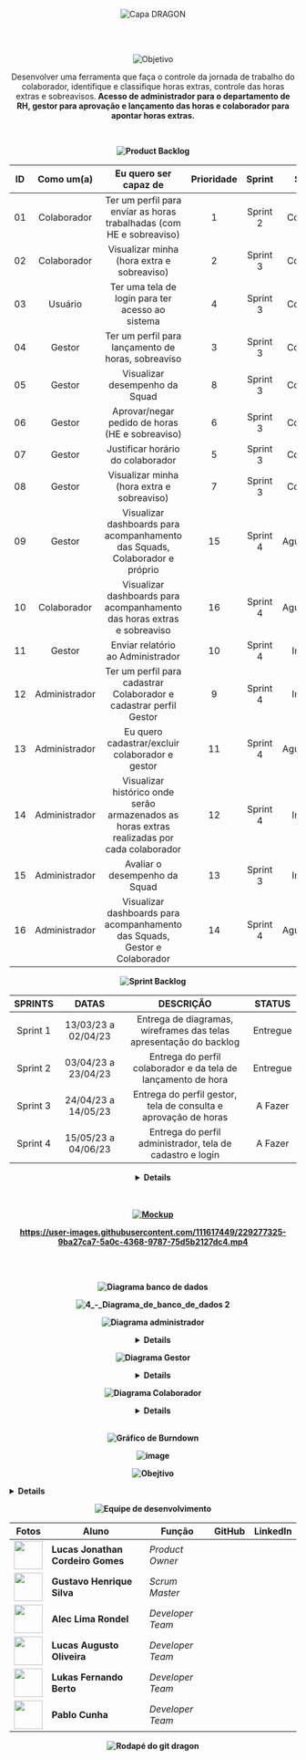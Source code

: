 <div align="center">
 
![Capa DRAGON](https://user-images.githubusercontent.com/111617449/226095576-86edb6ff-c411-401a-8347-f37f1b7fe10f.png)
 
</div>
</br>

<br>

<div align="center">
 
![Objetivo](https://user-images.githubusercontent.com/111617449/226420067-8dd376b4-c7f0-4073-9fa3-b89afe4d7f38.png)
 
 Desenvolver uma ferramenta que faça o controle da jornada de trabalho do colaborador, identifique e classifique horas extras, controle das horas extras e sobreavisos.<b>
Acesso de administrador para o departamento de RH, gestor para aprovação e lançamento das horas e colaborador para apontar horas extras.<b>

</div>

</br>
 
 
<div align="center">
 
![Product Backlog](https://user-images.githubusercontent.com/111617449/226420233-6615cd47-db32-437a-8c34-d13065f930fa.png)
 
 </div>
 
| ID | Como um(a) | Eu quero ser capaz de | Prioridade | Sprint | Status | 
| :-: | :---: | :-----: | :----------: | :---: | :---: | 
| 01 | Colaborador | Ter um perfil para enviar as horas trabalhadas (com HE e sobreaviso) | 1 | Sprint 2 | Concluído | 
| 02 | Colaborador | Visualizar minha (hora extra e sobreaviso) | 2 | Sprint 3 | Concluído | 
| 03 | Usuário | Ter uma tela de login para ter acesso ao sistema | 4 | Sprint 3 | Concluído | 
| 04 | Gestor | Ter um perfil para lançamento de horas, sobreaviso | 3 | Sprint 3 | Concluído | 
| 05 | Gestor | Visualizar desempenho da Squad | 8 | Sprint 3 | Concluído | 
| 06 | Gestor | Aprovar/negar pedido de horas (HE e sobreaviso) | 6 | Sprint 3 | Concluído | 
| 07 | Gestor | Justificar horário do colaborador | 5 | Sprint 3 | Concluído | 
| 08 | Gestor | Visualizar minha (hora extra e sobreaviso) | 7 | Sprint 3 | Concluído | 
| 09 | Gestor | Visualizar dashboards para acompanhamento das Squads, Colaborador e próprio | 15 | Sprint 4 | Aguardando | 
| 10 | Colaborador | Visualizar dashboards para acompanhamento das horas extras e sobreaviso | 16 | Sprint 4 | Aguardando | 
| 11 | Gestor | Enviar relatório ao Administrador| 10 | Sprint 4 | Iniciado | 
| 12 | Administrador | Ter um perfil para cadastrar Colaborador e cadastrar perfil Gestor | 9 | Sprint 4 | Iniciado | 
| 13 | Administrador | Eu quero cadastrar/excluir colaborador e gestor | 11 | Sprint 4 | Aguardando | 
| 14 | Administrador | Visualizar histórico onde serão armazenados as horas extras realizadas por cada colaborador | 12 | Sprint 4 | Iniciado | 
| 15 | Administrador | Avaliar o desempenho da Squad | 13 | Sprint 3 | Iniciado | 
| 16 | Administrador | Visualizar dashboards para acompanhamento das Squads, Gestor e Colaborador | 14 | Sprint 4 | Aguardando | 


<div align="center">

![Sprint Backlog](https://user-images.githubusercontent.com/111617449/226683297-18907cc3-257f-451b-872c-a20534c8f223.png)

</div>


| SPRINTS | DATAS | DESCRIÇÃO | STATUS |
|:-------:|:-----:|:---------:|:------:|
| Sprint 1 | 13/03/23 a 02/04/23 | Entrega de diagramas, wireframes das telas apresentação do backlog | Entregue |
| Sprint 2 | 03/04/23 a 23/04/23 | Entrega do perfil colaborador e da tela de lançamento de hora | Entregue |
| Sprint 3 | 24/04/23 a 14/05/23 | Entrega do perfil gestor, tela de consulta e aprovação de horas | A Fazer |
| Sprint 4 | 15/05/23 a 04/06/23 | Entrega do perfil administrador, tela de cadastro e login | A Fazer |

<div align="center">

<details>
 <a href="https://app.mural.co/t/api1378/m/api1378/1679696337791/dca54b6baacd7c91e18556b306e24030dfa13786?sender=ued17637c814300f6e4121903">Organização das Sprints <img src="https://user-images.githubusercontent.com/125532603/230391124-4c6140a2-3f96-4a1c-b245-f5f74a668cf4.png" height="20">
</details>

<br>
<br>
 
![Mockup](https://user-images.githubusercontent.com/111617449/226683334-0ddb2ed1-9d5b-4c67-a90f-6376e1ff1245.png)
 
 https://user-images.githubusercontent.com/111617449/229277325-9ba27ca7-5a0c-4368-9787-75d5b2127dc4.mp4
 </div>
 
<br>
<br>

<div align="center">

![Diagrama banco de dados](https://user-images.githubusercontent.com/111617449/229276290-7757e54c-ba39-4ecd-a3a0-682514e81fc1.png)
 
![4_-_Diagrama_de_banco_de_dados 2](https://user-images.githubusercontent.com/111617449/229276548-1e06eba6-4375-4105-a716-d6ac273abda0.png)

</div>


<div align="center">

 ![Diagrama administrador](https://user-images.githubusercontent.com/111617449/229276289-0e893d43-f43e-4916-8f72-c83690d2c942.png)
 
 <details>
 
 ![3_-_Diagrama_administrador 222](https://user-images.githubusercontent.com/111407920/230245694-d61bbdc7-0e6d-4063-97d7-e583f4f7a208.png)

</details>

</div>

 
 
<div align="center">

![Diagrama Gestor](https://user-images.githubusercontent.com/111617449/229276292-857dab2d-4f84-43a4-a9c9-26a5c2ace946.png)

<details>

![2_-_Diagrama_gestor](https://user-images.githubusercontent.com/111407920/229246593-018e943b-db20-443b-b36e-e3976f4629ab.png)

</details>

</div>


<div align="center">

![Diagrama Colaborador](https://user-images.githubusercontent.com/111617449/229276291-71972f75-d911-48a6-9699-6b23ce625fce.png)

<details>

![1_-_Diagrama_colaborador](https://user-images.githubusercontent.com/111407920/229246566-21a9f6b5-6f6d-474c-bd6c-e5623bae2a59.png)

</details>

</div>

<br>
<div align="center">
 
 ![Gráfico de Burndown](https://user-images.githubusercontent.com/111617449/233748281-c7cc9bf4-1f30-4eb6-9542-e00c08e4e639.png)
 
  ![image](https://user-images.githubusercontent.com/111617449/233748126-17df1127-3dea-43ae-9a98-37b34e8d0478.png)
 
 </div>
 
<div align="center">

   ![Obejtivo](https://user-images.githubusercontent.com/111617449/229278871-7d19f1d0-df6a-4416-9b16-9671ccd954f4.png)

</div>
 
 <details>

  <ul dir="auto">
   <li><b>Ferramenta utilizada para comunicação com o cliente</b>
    <ul>
     <li><a href="https://app.slack.com/">Slack <img src="https://cdn-icons-png.flaticon.com/512/2111/2111615.png" height="20"></a></li>
    </ul>
   </li>
   <li><b>Ferramenas utilizadas para desenvolver a documentação do projeto</b>
    <ul>
     <li dir="auto"><b>Diagramas</b>
      <a href="http://www.sis4.com/brModelo/">brModelo <img src="https://1.bp.blogspot.com/-QRYdop66NFQ/W5Fpla17bDI/AAAAAAAADfg/Rck2NKfsAYkIhBD5E107wWCpq8GBMIxiACLcBGAs/s1600/brmodelo3.png" height="20"></a>
     <li dir="auto"><b>Wireframes</b>
      <a href="https://www.canva.com/pt_br/">Canva <img src="https://upload.wikimedia.org/wikipedia/commons/thumb/0/08/Canva_icon_2021.svg/2048px-Canva_icon_2021.svg.png" height="20"></a>
     <li dir="auto"><b>Organização das sprints</b>
      <a href="https://www.mural.co/?utm_medium=paid-search&utm_source=adwords&utm_campaign=Core_Brand&utm_adgroup=Mural_-_Branded&utm_campaign_id=11265145092&utm_content=mural%20app&utm_adgroupid=109231331743&gclid=Cj0KCQjwiZqhBhCJARIsACHHEH9jPbljUxv7h4HeDxkVPpT7CkqbjBcB29aM3OCfxnSrI3yje1Pkd4IaArmREALw_wcB">Mural <img src="https://user-images.githubusercontent.com/125532603/230391124-4c6140a2-3f96-4a1c-b245-f5f74a668cf4.png" height="20"></a>
    </ul>
   </li>
   <li><b>Ferramentas utilizadas para desenvolver o projeto</b>
    <ul>
     <li dir="auto"><b>Armazenamento e versionamento do projeto</b>
      <a href="https://github.com/">GitHub <img src="https://cdn-icons-png.flaticon.com/512/25/25231.png" height="20"></a>
      </li>
     <li dir="auto"><b>Front-End</b>
      <a href="https://openjfx.io/">Java FX <img src="https://static.wixstatic.com/media/2724b2_a4c660815dde4271be00cb7e9b9cae2c~mv2.png/v1/fit/w_605%2Ch_533%2Cal_c%2Cq_80,enc_auto/file.jpg" height="20"></a>
      <b> e </b>
      <a href="https://code.visualstudio.com/">Visual Studio Code <img src="https://upload.wikimedia.org/wikipedia/commons/thumb/2/2d/Visual_Studio_Code_1.18_icon.svg/2056px-Visual_Studio_Code_1.18_icon.svg.png" height="20"></a>
      </li>
      <li dir="auto"><b>Back-End</b>
       <a href="https://www.java.com/pt-BR/">Java <img src="https://cdn-icons-png.flaticon.com/512/226/226777.png" height="20"></a>
       <b> e </b>
       <a href="https://www.jetbrains.com/pt-br/idea/">Intellij <img src="https://upload.wikimedia.org/wikipedia/commons/thumb/9/9c/IntelliJ_IDEA_Icon.svg/2048px-IntelliJ_IDEA_Icon.svg.png" height="20"></a>
      </li>
      <li dir="auto"><b>Banco de dados</b>
       <a href="https://www.postgresql.org/">PostgreSQL <img src="https://upload.wikimedia.org/wikipedia/commons/thumb/2/29/Postgresql_elephant.svg/1200px-Postgresql_elephant.svg.png" height="20"></a>
      </li>
      <li dir="auto"><b>Comunicação interna da equipe</b>
       <a href="https://discord.com/">Discord <img src="https://logosmarcas.net/wp-content/uploads/2020/12/Discord-Logo.png" height="20"></a>
       <b> e </b>
       <a href="https://www.whatsapp.com/?lang=pt_br">Whatsapp <img src="https://imagepng.org/wp-content/uploads/2017/08/whatsapp-icone-1.png" height="20"></a>
      </li>
     </ul>
    </li>  
   </ul>
  </details>
 
<div align="center">

![Equipe de desenvolvimento](https://user-images.githubusercontent.com/111617449/227279289-39f6f145-321b-4940-8db0-28e12f9007ac.png)

</div>

<div align="center">

 <table>
 <thead>
 <tr>
 <th>Fotos</th>
 <th>Aluno</th>
 <th>Função</th>
 <th>GitHub</th>
 <th>LinkedIn</th>
 </tr>
 </thead>
 <tbody>

 <tr>
 <td><img src="https://avatars.githubusercontent.com/u/111617449?v=4" width="50" height="50"></td>
 <td><strong>Lucas Jonathan Cordeiro Gomes</strong></td>
 <td><em>Product Owner</em></td>
 <td><a href="https://github.com/lucasjonathangomes"><img src="https://camo.githubusercontent.com/34f11e6964319f34c6c7153d65d7e5a9df4ba3ab0f7ea9a97a1db25c885f1c47/68747470733a2f2f6269742e6c792f336639586f3050" alt="" data-canonical-src="https://bit.ly/3f9Xo0P" style="max-width: 100%;"></a></td>
 <td><a href="https://www.linkedin.com/in/lucasjonathancordeirogomes/" rel="nofollow"><img src="https://camo.githubusercontent.com/e804cb8a525c57bff5e5d5d978558cd7497b03c08c7734a1bf6eb9ac7e6b6909/68747470733a2f2f6269742e6c792f3250315a6f674d" alt="" data-canonical-src="https://bit.ly/2P1ZogM" style="max-width: 100%;"></a></td>
 </tr>

 <tr>
 <td><img src="https://avatars.githubusercontent.com/u/111407920?v=4" width="50" height="50"></td>
 <td><strong>Gustavo Henrique Silva</strong></td>
 <td><em>Scrum Master</em></td>
 <td><a href="https://github.com/Gustavo394"><img src="https://camo.githubusercontent.com/34f11e6964319f34c6c7153d65d7e5a9df4ba3ab0f7ea9a97a1db25c885f1c47/68747470733a2f2f6269742e6c792f336639586f3050" alt="" data-canonical-src="https://bit.ly/3f9Xo0P" style="max-width: 100%;"></a></td>
 <td><a href="https://www.linkedin.com/in/gustavo-h8-silva" rel="nofollow"><img src="https://camo.githubusercontent.com/e804cb8a525c57bff5e5d5d978558cd7497b03c08c7734a1bf6eb9ac7e6b6909/68747470733a2f2f6269742e6c792f3250315a6f674d" alt="" data-canonical-src="https://bit.ly/2P1ZogM" style="max-width: 100%;"></a></td>
 </tr>
  
 <tr>
 <td><img src="https://avatars.githubusercontent.com/u/43094055?v=4" width="50" height="50"></td>
 <td><strong>Alec Lima Rondel</strong></td>
 <td><em>Developer Team</em></td>
 <td><a href="https://github.com/aleclr"><img src="https://camo.githubusercontent.com/34f11e6964319f34c6c7153d65d7e5a9df4ba3ab0f7ea9a97a1db25c885f1c47/68747470733a2f2f6269742e6c792f336639586f3050" alt="" data-canonical-src="https://bit.ly/3f9Xo0P" style="max-width: 100%;"></a></td>
 <td><a href="https://www.linkedin.com/in/alecrondel/" rel="nofollow"><img src="https://camo.githubusercontent.com/e804cb8a525c57bff5e5d5d978558cd7497b03c08c7734a1bf6eb9ac7e6b6909/68747470733a2f2f6269742e6c792f3250315a6f674d" alt="" data-canonical-src="https://bit.ly/2P1ZogM" style="max-width: 100%;"></a></td>
 </tr>

 <tr>
 <td><img src="https://avatars.githubusercontent.com/u/107444159?v=4" width="50" height="50"></td>
 <td><strong>Lucas Augusto Oliveira</strong></td>
 <td><em>Developer Team</em></td>
 <td><a href="https://github.com/LucasOliveira321"><img src="https://camo.githubusercontent.com/34f11e6964319f34c6c7153d65d7e5a9df4ba3ab0f7ea9a97a1db25c885f1c47/68747470733a2f2f6269742e6c792f336639586f3050" alt="" data-canonical-src="https://bit.ly/3f9Xo0P" style="max-width: 100%;"></a></td>
 <td><a href="https://www.linkedin.com/in/lucas-oliveira-1a1275108/" rel="nofollow"><img src="https://camo.githubusercontent.com/e804cb8a525c57bff5e5d5d978558cd7497b03c08c7734a1bf6eb9ac7e6b6909/68747470733a2f2f6269742e6c792f3250315a6f674d" alt="" data-canonical-src="https://bit.ly/2P1ZogM" style="max-width: 100%;"></a></td>
 </tr>

 <tr>
 <td><img src="https://avatars.githubusercontent.com/u/94874696?v=4" width="50" height="50"></td>
 <td><strong>Lukas Fernando Berto</strong></td>
 <td><em>Developer Team</em></td>
 <td><a href="https://github.com/LukasFernando"><img src="https://camo.githubusercontent.com/34f11e6964319f34c6c7153d65d7e5a9df4ba3ab0f7ea9a97a1db25c885f1c47/68747470733a2f2f6269742e6c792f336639586f3050" alt="" data-canonical-src="https://bit.ly/3f9Xo0P" style="max-width: 100%;"></a></td>
 <td><a href="https://www.linkedin.com/in/lukas-fernando/" rel="nofollow"><img src="https://camo.githubusercontent.com/e804cb8a525c57bff5e5d5d978558cd7497b03c08c7734a1bf6eb9ac7e6b6909/68747470733a2f2f6269742e6c792f3250315a6f674d" alt="" data-canonical-src="https://bit.ly/2P1ZogM" style="max-width: 100%;"></a></td>
 </tr>

 <tr>
 <td><img src="https://avatars.githubusercontent.com/u/111435624?v=4" width="50" height="50"></td>
 <td><strong>Pablo Cunha</strong></td>
 <td><em>Developer Team</em></td>
 <td><a href="https://github.com/pabloo-cunha"><img src="https://camo.githubusercontent.com/34f11e6964319f34c6c7153d65d7e5a9df4ba3ab0f7ea9a97a1db25c885f1c47/68747470733a2f2f6269742e6c792f336639586f3050" alt="" data-canonical-src="https://bit.ly/3f9Xo0P" style="max-width: 100%;"></a></td>
 <td><a href="https://www.linkedin.com/in/pabloo-cunha/" rel="nofollow"><img src="https://camo.githubusercontent.com/e804cb8a525c57bff5e5d5d978558cd7497b03c08c7734a1bf6eb9ac7e6b6909/68747470733a2f2f6269742e6c792f3250315a6f674d" alt="" data-canonical-src="https://bit.ly/2P1ZogM" style="max-width: 100%;"></a></td>
 </tr>

 </tbody>
 </table>
 
</div>

 <div align="center">
  
   ![Rodapé do git dragon](https://user-images.githubusercontent.com/111617449/233748683-a4148526-e861-4fb0-bd51-6c6bdcc0e17c.png)
  
</details>


